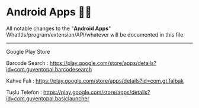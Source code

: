 # **Android Apps** 📜📝

All notable changes to the "**Android Apps**" WhatItIs/program/extension/API/whatever will be documented in this file.

---

Google Play Store

Barcode Search : https://play.google.com/store/apps/details?id=com.guventopal.barcodesearch

Kahve Falı : https://play.google.com/store/apps/details?id=com.gt.falbak

Tuşlu Telefon : https://play.google.com/store/apps/details?id=com.guventopal.basiclauncher
